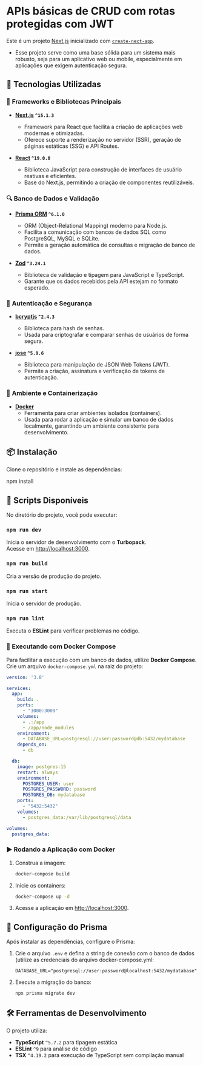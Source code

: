 # APIs básicas de CRUD com rotas protegidas com JWT

Este é um projeto [Next.js](https://nextjs.org) inicializado com [`create-next-app`](https://nextjs.org/docs/app/api-reference/cli/create-next-app).
- Esse projeto serve como uma base sólida para um sistema mais robusto, seja para um aplicativo web ou mobile, especialmente em aplicações que exigem autenticação segura.

## 🚀 Tecnologias Utilizadas  

### 📌 **Frameworks e Bibliotecas Principais**  

- **[Next.js](https://nextjs.org) `^15.1.3`**  
  - Framework para React que facilita a criação de aplicações web modernas e otimizadas.  
  - Oferece suporte a renderização no servidor (SSR), geração de páginas estáticas (SSG) e API Routes.  

- **[React](https://react.dev) `^19.0.0`**  
  - Biblioteca JavaScript para construção de interfaces de usuário reativas e eficientes.  
  - Base do Next.js, permitindo a criação de componentes reutilizáveis.  

### 🔍 **Banco de Dados e Validação**  

- **[Prisma ORM](https://www.prisma.io) `^6.1.0`**  
  - ORM (Object-Relational Mapping) moderno para Node.js.  
  - Facilita a comunicação com bancos de dados SQL como PostgreSQL, MySQL e SQLite.  
  - Permite a geração automática de consultas e migração de banco de dados.  

- **[Zod](https://zod.dev) `^3.24.1`**  
  - Biblioteca de validação e tipagem para JavaScript e TypeScript.  
  - Garante que os dados recebidos pela API estejam no formato esperado.  

### 🔐 **Autenticação e Segurança**  

- **[bcryptjs](https://www.npmjs.com/package/bcryptjs) `^2.4.3`**  
  - Biblioteca para hash de senhas.  
  - Usada para criptografar e comparar senhas de usuários de forma segura.  

- **[jose](https://www.npmjs.com/package/jose) `^5.9.6`**  
  - Biblioteca para manipulação de JSON Web Tokens (JWT).  
  - Permite a criação, assinatura e verificação de tokens de autenticação. 

### 🐳 **Ambiente e Containerização**  

- **[Docker](https://www.docker.com)**  
  - Ferramenta para criar ambientes isolados (containers).  
  - Usada para rodar a aplicação e simular um banco de dados localmente, garantindo um ambiente consistente para desenvolvimento.  

## 📦 Instalação

Clone o repositório e instale as dependências:


npm install


## 📜 Scripts Disponíveis

No diretório do projeto, você pode executar:

### `npm run dev`
Inicia o servidor de desenvolvimento com o **Turbopack**.  
Acesse em [http://localhost:3000](http://localhost:3000).

### `npm run build`
Cria a versão de produção do projeto.

### `npm run start`
Inicia o servidor de produção.

### `npm run lint`
Executa o **ESLint** para verificar problemas no código.


### 🔄 Executando com Docker Compose

Para facilitar a execução com um banco de dados, utilize **Docker Compose**.  
Crie um arquivo `docker-compose.yml` na raiz do projeto:

```yaml
version: '3.8'

services:
  app:
    build: .
    ports:
      - "3000:3000"
    volumes:
      - .:/app
      - /app/node_modules
    environment:
      - DATABASE_URL=postgresql://user:password@db:5432/mydatabase
    depends_on:
      - db

  db:
    image: postgres:15
    restart: always
    environment:
      POSTGRES_USER: user
      POSTGRES_PASSWORD: password
      POSTGRES_DB: mydatabase
    ports:
      - "5432:5432"
    volumes:
      - postgres_data:/var/lib/postgresql/data

volumes:
  postgres_data:
```

### ▶️ Rodando a Aplicação com Docker

1. Construa a imagem:
   ```sh
   docker-compose build
   ```

2. Inicie os containers:
   ```sh
   docker-compose up -d
   ```

3. Acesse a aplicação em [http://localhost:3000](http://localhost:3000).

## 🔧 Configuração do Prisma

Após instalar as dependências, configure o Prisma:

1. Crie o arquivo `.env` e defina a string de conexão com o banco de dados (utilize as credenciais do arquivo docker-compose.yml:
   ```env
   DATABASE_URL="postgresql://user:password@localhost:5432/mydatabase"
   ```

2. Execute a migração do banco:
   ```sh
   npx prisma migrate dev
   ```

## 🛠️ Ferramentas de Desenvolvimento

O projeto utiliza:

- **TypeScript** `^5.7.2` para tipagem estática
- **ESLint** `^9` para análise de código
- **TSX** `^4.19.2` para execução de TypeScript sem compilação manual
